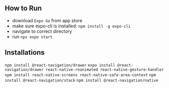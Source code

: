 ## How to Run

- download `Expo Go` from app store
- make sure expo-cli is installed: `npm install -g expo-cli`
- navigate to correct directory
- run `npx expo start`

## Installations

`npm install @react-navigation/drawer`
`expo install @react-navigation/drawer react-native-reanimated react-native-gesture-handler`
`npm install react-native-screens react-native-safe-area-context`
`npm install @react-navigation/stack`
`npm install @react-navigation/native`
